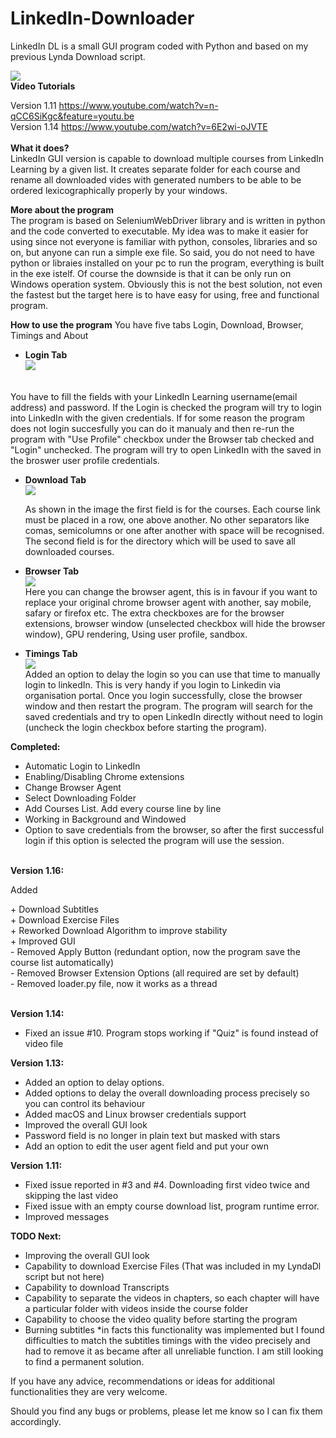 # LinkedIn-Downloader
LinkedIn DL  is a small GUI program coded with Python and based on my previous Lynda Download script.

<img src="https://i.imgur.com/SrpYArO.png"></img><br>
<b>Video Tutorials</b></br>

Version 1.11 https://www.youtube.com/watch?v=n-qCC6SiKgc&feature=youtu.be</br>
Version 1.14 https://www.youtube.com/watch?v=6E2wi-oJVTE
<br><br>
<b>What it does?</b></br>
LinkedIn GUI version is capable to download multiple courses from LinkedIn Learning by a given list. It creates separate folder for each course and rename all downloaded vides with generated numbers to be able to be ordered lexicographically properly by your windows.

<b>More about the program</b></br>
 The program is based on SeleniumWebDriver library and is written in python and the code converted to executable. My idea was to make it easier for using since not everyone is familiar with python, consoles, libraries and so on, but anyone can run a simple exe file. So said, you do not need to have python or libraies installed on your pc to run the program, everything is built in the exe istelf. Of course the downside is that it can be only run on Windows operation system. Obviously this is not the best solution, not even the fastest but the target here is to have easy for using, free and functional program. 
 

<b>How to use the program</b>
You have five tabs Login, Download, Browser, Timings and About


 - <b>Login Tab </b></br>
  <img src="https://i.gyazo.com/bd85da3f61163956f8e234106e5aa6d2.png"></img>
 </br>
   You have to fill the fields with your LinkedIn Learning username(email address) and password. If the Login is checked the program        will try to login into LinkedIn with the given credentials. If for some reason the program does not login succesfully you can do        it manualy and then re-run the program with "Use Profile" checkbox under the Browser tab checked and "Login" unchecked. The program      will try to open LinkedIn with the saved in the broswer user profile credentials.
</br>
  
 - <b>Download Tab </b> </br>
<img src="https://i.gyazo.com/897e1fd6c42eb5f24dfa7a91b28d4679.png"></img></br>
  
   As shown in the image the first field is for the courses. Each course link must be placed in a row, one above another. No other          separators like comas, semicolumns or one after another with space will be recognised. 
   The second field is for the directory which will be used to save all downloaded courses.</br>
  
  
 - <b>Browser Tab </b></br>
 <img src="https://i.gyazo.com/e8b69412e3572f283c99ff418d146d0e.png"></img></br>
     Here you can change the browser agent, this is in favour if you want to replace your original chrome browser agent with another, say    mobile, safary or firefox etc.
   The extra checkboxes are for the browser extensions, browser window (unselected checkbox will hide the browser window), GPU              rendering, Using user profile, sandbox.  </br>
   
 - <b>Timings Tab</b></br>
 <img src="https://i.gyazo.com/ab261d35d66daebea23a9e47f5eca874.png"></img></br>
 Added an option to delay the login so you can use that time to manually login to linkedIn. This is very handy if you login to Linkedin via organisation portal. Once you login successfully, close the browser window and then restart the program. The program will search for the saved credentials and try to open LinkedIn directly without need to login (uncheck the login checkbox before starting the program).

  
<b>Completed:</b>
- Automatic Login to LinkedIn
- Enabling/Disabling Chrome extensions 
- Change Browser Agent
- Select Downloading Folder
- Add Courses List. Add every course line by line
- Working in Background and Windowed
- Option to save credentials from the browser, so after the first successful login if this option is selected the program will use the session.

</br>
<b>Version 1.16:</b>
<p>Added</p>
  + Download Subtitles</br>
  + Download Exercise Files</br> 
  + Reworked Download Algorithm to improve stability</br>
  + Improved GUI</br>
  - Removed Apply Button (redundant option, now the program save the course list automatically)</br>
  - Removed Browser Extension Options (all required are set by default)</br>
  - Removed loader.py file, now it works as a thread </br>  
</br>

<b>Version 1.14:</b>
- Fixed an issue #10. Program stops working if "Quiz" is found instead of video file

<b>Version 1.13:</b>
- Added an option to delay options. 
- Added options to delay the overall downloading process precisely so you can control its behaviour
- Added macOS and Linux browser credentials support 
- Improved the overall GUI look 
- Password field is no longer in plain text but masked with stars
- Add an option to edit the user agent field and put your own

<b>Version 1.11:</b>
   - Fixed issue reported in #3 and #4. Downloading first video twice and skipping the last video
   - Fixed issue with an empty course download list, program runtime error.
   - Improved messages
   
<b>TODO Next:</b>
 - Improving the overall GUI look
 - Capability to download Exercise Files (That was included in my LyndaDl script but not here)
 - Capability to download Transcripts 
 - Capability to separate the videos in chapters, so each chapter will have a particular folder with videos inside the course folder
 - Capability to choose the video quality before starting the program
 - Burning subtitles *in facts this functionality was implemented but I found difficulties to match the subtitles timings with the video precisely and had to remove it as became after all unreliable function. I am still looking to find a permanent solution.
 
 If you have any advice, recommendations or ideas for additional functionalities they are very welcome. 
 
 Should you find any bugs or problems, please let me know so I can fix them accordingly.
